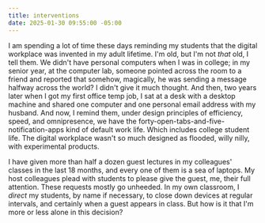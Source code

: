 ```yaml
---
title: interventions
date: 2025-01-30 09:55:00 -05:00
---
```


I am spending a lot of time these days reminding my students that the digital workplace was invented in my adult lifetime. I'm old, but I'm not *that* old, I tell them. We didn't have personal computers when I was in college; in my senior year, at the computer lab, someone pointed across the room to a friend and reported that somehow, magically, he was sending a message halfway across the world? I didn't give it much thought. And then, two years later when I got my first office temp job, I sat at a desk with a desktop machine and shared one computer and one personal email address with my husband. And now, I remind them, under design principles of efficiency, speed, and omnipresence, we have the forty-open-tabs-and-five-notification-apps kind of default work life. Which includes college student life. The digital workplace wasn't so much designed as flooded, willy nilly, with experimental products. 

I have given more than half a dozen guest lectures in my colleagues' classes in the last 18 months, and every one of them is a sea of laptops. My host colleagues plead with students to please give the guest, me, their full attention. These requests mostly go unheeded. In my own classroom, I *direct* my students, by name if necessary, to close down devices at regular intervals, and certainly when a guest appears in class. But how is it that I'm more or less alone in this decision?

